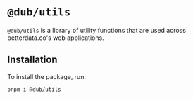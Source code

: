 # `@dub/utils`

`@dub/utils` is a library of utility functions that are used across betterdata.co's web applications.

## Installation

To install the package, run:

```bash
pnpm i @dub/utils
```
